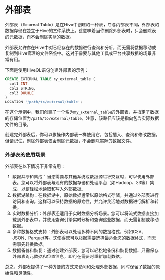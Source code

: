 # 外部表

外部表（External Table）是在Hive中创建的一种表，它与内部表不同，外部表的数据存储在独立于Hive的文件系统上。这意味着当你删除外部表时，只会删除表的元数据，而不会删除实际的数据。

外部表允许你在Hive中对已经存在的数据进行查询和分析，而无需将数据移动或复制到Hive管理的文件系统中。这对于需要与其他工具或平台共享数据的场景非常有用。

下面是使用HiveQL语句创建外部表的示例：

```sql
CREATE EXTERNAL TABLE my_external_table (
  col1 INT,
  col2 STRING,
  col3 DOUBLE
)
LOCATION '/path/to/external/table';
```

在这个示例中，我们创建了一个名为`my_external_table`的外部表，并指定了数据的存储位置为`/path/to/external/table`。注意，该路径应该是指向包含实际数据文件的目录。

创建完外部表后，你可以像操作内部表一样使用它，包括插入、查询和修改数据。但请记住，删除外部表仅会删除元数据，不会删除实际的数据文件。

### 外部表的使用场景

外部表在以下情况下非常有用：

1. 数据共享和集成：当您需要与其他系统或数据源进行交互时，可以使用外部表。您可以将外部表与现有的数据存储和处理平台（如Hadoop、S3等）集成，以便轻松地读取和写入外部数据。
2. 数据湖架构：在数据湖中，原始数据通常以原始格式存储，并通过外部表进行访问和查询。这样可以保持数据的原始性，并允许灵活地对数据进行解析和转换。
3. 实时数据分析：外部表还适用于实时数据分析场景。您可以将流式数据直接加载到外部表中，并使用查询引擎实时分析和查询这些数据，而无需复制或移动数据。
4. 多种数据格式支持：外部表可以处理多种不同的数据格式，例如CSV、JSON、Parquet等。这使得您可以根据需要选择最适合您的数据格式，而无需事先转换数据。
5. 数据备份和恢复：通过创建外部表，您可以轻松地备份和恢复数据。只需保存外部表的元数据和位置信息，即可在需要时重新加载数据。

总之，外部表提供了一种方便的方式来访问和处理外部数据，同时保留了数据的原始性和灵活性。
